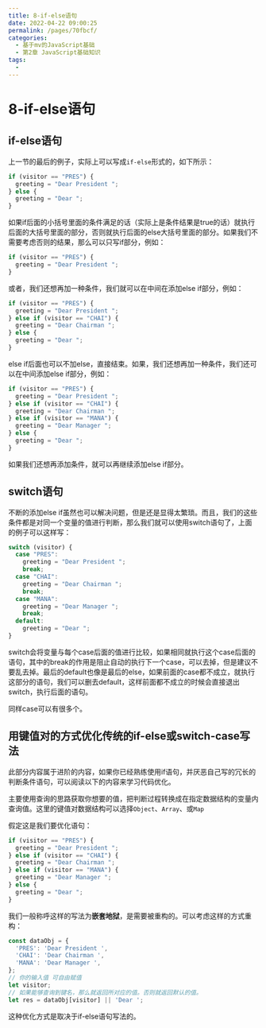 ```yaml
---
title: 8-if-else语句
date: 2022-04-22 09:00:25
permalink: /pages/70fbcf/
categories:
  - 基于mv的JavaScript基础
  - 第2章 JavaScript基础知识
tags:
  - 
---
```


# 8-if-else语句


## if-else语句
上一节的最后的例子，实际上可以写成```if-else```形式的，如下所示：
``` js
if (visitor == "PRES") {
  greeting = "Dear President ";
} else {
  greeting = "Dear ";
}
```

如果if后面的小括号里面的条件满足的话（实际上是条件结果是true的话）就执行后面的大括号里面的部分，否则就执行后面的else大括号里面的部分。如果我们不需要考虑否则的结果，那么可以只写if部分，例如：
``` js
if (visitor == "PRES") {
  greeting = "Dear President ";
}
```

或者，我们还想再加一种条件，我们就可以在中间在添加else if部分，例如：
``` js
if (visitor == "PRES") {
  greeting = "Dear President ";
} else if (visitor == "CHAI") {
  greeting = "Dear Chairman ";
} else {
  greeting = "Dear ";
}
```

else if后面也可以不加else，直接结束。如果，我们还想再加一种条件，我们还可以在中间添加else if部分，例如：
``` js
if (visitor == "PRES") {
  greeting = "Dear President ";
} else if (visitor == "CHAI") {
  greeting = "Dear Chairman ";
} else if (visitor == "MANA") {
  greeting = "Dear Manager ";
} else {
  greeting = "Dear ";
}
```

如果我们还想再添加条件，就可以再继续添加else if部分。









## switch语句
不断的添加else if虽然也可以解决问题，但是还是显得太繁琐。而且，我们的这些条件都是对同一个变量的值进行判断，那么我们就可以使用switch语句了，上面的例子可以这样写：
``` js
switch (visitor) {
  case "PRES":
    greeting = "Dear President ";
    break;
  case "CHAI":
    greeting = "Dear Chairman ";
    break;
  case "MANA":
    greeting = "Dear Manager ";
    break;
  default:
    greeting = "Dear ";
}
```

switch会将变量与每个case后面的值进行比较，如果相同就执行这个case后面的语句，其中的break的作用是阻止自动的执行下一个case，可以去掉，但是建议不要乱去掉。最后的default也像是最后的else，如果前面的case都不成立，就执行这部分的语句，我们可以删去default，这样前面都不成立的时候会直接退出switch，执行后面的语句。

同样case可以有很多个。












## 用键值对的方式优化传统的if-else或switch-case写法 <Badge text="进阶" />
此部分内容属于进阶的内容，如果你已经熟练使用if语句，并厌恶自己写的冗长的判断条件语句，可以阅读以下的内容来学习代码优化。

主要使用查询的思路获取你想要的值，把判断过程转换成在指定数据结构的变量内查询值。这里的键值对数据结构可以选择```Object```、```Array```、或```Map```

假定这是我们要优化语句：
``` js
if (visitor == "PRES") {
  greeting = "Dear President ";
} else if (visitor == "CHAI") {
  greeting = "Dear Chairman ";
} else if (visitor == "MANA") {
  greeting = "Dear Manager ";
} else {
  greeting = "Dear ";
}
```

我们一般称呼这样的写法为**嵌套地狱**，是需要被重构的。可以考虑这样的方式重构：
``` js
const dataObj = {
  'PRES': 'Dear President ',
  'CHAI': 'Dear Chairman ',
  'MANA': 'Dear Manager ',
};
// 你的输入值 可自由赋值
let visitor;
// 如果能够查询到键名，那么就返回所对应的值。否则就返回默认的值。
let res = dataObj[visitor] || 'Dear ';
```

这种优化方式是取决于if-else语句写法的。